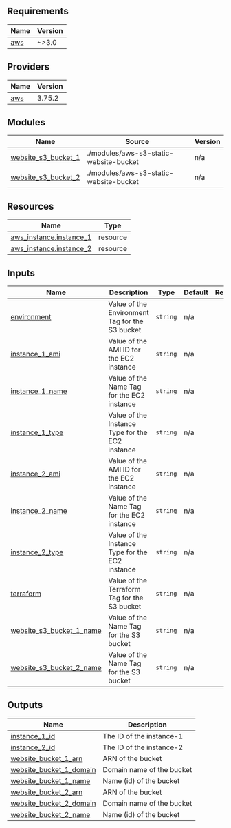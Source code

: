 <!-- BEGIN_TF_DOCS -->
## Requirements

| Name | Version |
|------|---------|
| <a name="requirement_aws"></a> [aws](#requirement\_aws) | ~>3.0 |

## Providers

| Name | Version |
|------|---------|
| <a name="provider_aws"></a> [aws](#provider\_aws) | 3.75.2 |

## Modules

| Name | Source | Version |
|------|--------|---------|
| <a name="module_website_s3_bucket_1"></a> [website\_s3\_bucket\_1](#module\_website\_s3\_bucket\_1) | ./modules/aws-s3-static-website-bucket | n/a |
| <a name="module_website_s3_bucket_2"></a> [website\_s3\_bucket\_2](#module\_website\_s3\_bucket\_2) | ./modules/aws-s3-static-website-bucket | n/a |

## Resources

| Name | Type |
|------|------|
| [aws_instance.instance_1](https://registry.terraform.io/providers/hashicorp/aws/latest/docs/resources/instance) | resource |
| [aws_instance.instance_2](https://registry.terraform.io/providers/hashicorp/aws/latest/docs/resources/instance) | resource |

## Inputs

| Name | Description | Type | Default | Required |
|------|-------------|------|---------|:--------:|
| <a name="input_environment"></a> [environment](#input\_environment) | Value of the Environment Tag for the S3 bucket | `string` | n/a | yes |
| <a name="input_instance_1_ami"></a> [instance\_1\_ami](#input\_instance\_1\_ami) | Value of the AMI ID for the EC2 instance | `string` | n/a | yes |
| <a name="input_instance_1_name"></a> [instance\_1\_name](#input\_instance\_1\_name) | Value of the Name Tag for the EC2 instance | `string` | n/a | yes |
| <a name="input_instance_1_type"></a> [instance\_1\_type](#input\_instance\_1\_type) | Value of the Instance Type for the EC2 instance | `string` | n/a | yes |
| <a name="input_instance_2_ami"></a> [instance\_2\_ami](#input\_instance\_2\_ami) | Value of the AMI ID for the EC2 instance | `string` | n/a | yes |
| <a name="input_instance_2_name"></a> [instance\_2\_name](#input\_instance\_2\_name) | Value of the Name Tag for the EC2 instance | `string` | n/a | yes |
| <a name="input_instance_2_type"></a> [instance\_2\_type](#input\_instance\_2\_type) | Value of the Instance Type for the EC2 instance | `string` | n/a | yes |
| <a name="input_terraform"></a> [terraform](#input\_terraform) | Value of the Terraform Tag for the S3 bucket | `string` | n/a | yes |
| <a name="input_website_s3_bucket_1_name"></a> [website\_s3\_bucket\_1\_name](#input\_website\_s3\_bucket\_1\_name) | Value of the Name Tag for the S3 bucket | `string` | n/a | yes |
| <a name="input_website_s3_bucket_2_name"></a> [website\_s3\_bucket\_2\_name](#input\_website\_s3\_bucket\_2\_name) | Value of the Name Tag for the S3 bucket | `string` | n/a | yes |

## Outputs

| Name | Description |
|------|-------------|
| <a name="output_instance_1_id"></a> [instance\_1\_id](#output\_instance\_1\_id) | The ID of the instance-1 |
| <a name="output_instance_2_id"></a> [instance\_2\_id](#output\_instance\_2\_id) | The ID of the instance-2 |
| <a name="output_website_bucket_1_arn"></a> [website\_bucket\_1\_arn](#output\_website\_bucket\_1\_arn) | ARN of the bucket |
| <a name="output_website_bucket_1_domain"></a> [website\_bucket\_1\_domain](#output\_website\_bucket\_1\_domain) | Domain name of the bucket |
| <a name="output_website_bucket_1_name"></a> [website\_bucket\_1\_name](#output\_website\_bucket\_1\_name) | Name (id) of the bucket |
| <a name="output_website_bucket_2_arn"></a> [website\_bucket\_2\_arn](#output\_website\_bucket\_2\_arn) | ARN of the bucket |
| <a name="output_website_bucket_2_domain"></a> [website\_bucket\_2\_domain](#output\_website\_bucket\_2\_domain) | Domain name of the bucket |
| <a name="output_website_bucket_2_name"></a> [website\_bucket\_2\_name](#output\_website\_bucket\_2\_name) | Name (id) of the bucket |
<!-- END_TF_DOCS -->